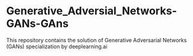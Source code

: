# Generative_Adversial_Networks-GANs-GAns
This repository contains the solution of Generative Adversarial Networks (GANs) specialization by deeplearning.ai
